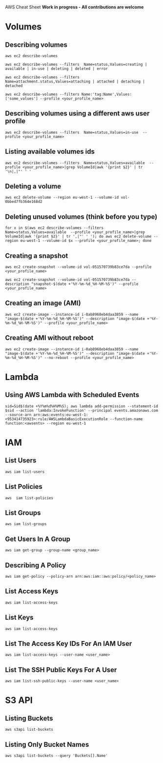 AWS Cheat Sheet **Work in progress - All contributions are welcome** 

# Volumes

## Describing volumes

```
aws ec2 describe-volumes
```

```
aws ec2 describe-volumes --filters  Name=status,Values=creating | available | in-use | deleting | deleted | error
```

```
aws ec2 describe-volumes --filters  Name=attachment.status,Values=attaching | attached | detaching | detached
```

```
aws ec2 describe-volumes --filters Name:'tag:Name',Values: ['some_values'] --profile <your_profile_name>
```

## Describing volumes using a different aws user profile

```
aws ec2 describe-volumes --filters  Name=status,Values=in-use  --profile <your_profile_name>
```

## Listing available volumes ids

```
aws ec2 describe-volumes --filters  Name=status,Values=available  --profile <your_profile_name>|grep VolumeId|awk '{print $2}' | tr '\n|,|"' ' '
```


## Deleting a volume

```
aws ec2 delete-volume --region eu-west-1 --volume-id vol-0bbed7fb364e168d2
```


## Deleting unused volumes (think before you type)

```
for x in $(aws ec2 describe-volumes --filters  Name=status,Values=available  --profile <your_profile_name>|grep VolumeId|awk '{print $2}' | tr ',|"' ' '); do aws ec2 delete-volume --region eu-west-1 --volume-id $x --profile <your_profile_name>; done
```


## Creating a snapshot

```
aws ec2 create-snapshot --volume-id vol-051570739b83ce7da --profile <your_profile_name>
```

```
aws ec2 create-snapshot --volume-id vol-051570739b83ce7da --description "snapshot-$(date +'%Y-%m-%d_%H-%M-%S')" --profile <your_profile_name>
```

## Creating an image (AMI)

```
aws ec2 create-image --instance-id i-0ab8968eb4daa3859 --name "image-$(date +'%Y-%m-%d_%H-%M-%S')" --description "image-$(date +'%Y-%m-%d_%H-%M-%S')" --profile <your_profile_name>
```


## Creating AMI without reboot

```
aws ec2 create-image --instance-id i-0ab8968eb4daa3859 --name "image-$(date +'%Y-%m-%d_%H-%M-%S')" --description "image-$(date +'%Y-%m-%d_%H-%M-%S')" --no-reboot --profile <your_profile_name>
```

# Lambda

## Using AWS Lambda with Scheduled Events

```
sid=Sid$(date +%Y%m%d%H%M%S); aws lambda add-permission --statement-id $sid --action 'lambda:InvokeFunction' --principal events.amazonaws.com --source-arn arn:aws:events:eu-west-1:<953414735923>:rule/AWSLambdaBasicExecutionRole --function-name function:<awsents> --region eu-west-1
```


# IAM

## List Users
 
```
aws iam list-users
```


## List Policies

```
aws  iam list-policies
```

## List Groups

```
aws iam list-groups
```

## Get Users In A Group

```
aws iam get-group --group-name <group_name>
```


## Describing A Policy

```
aws iam get-policy --policy-arn arn:aws:iam::aws:policy/<policy_name>
```


## List Access Keys

```
aws iam list-access-keys
```


## List Keys

```
aws iam list-access-keys
```


## List The Access Key IDs For An IAM User

```
aws iam list-access-keys --user-name <user_name>
```


## List The SSH Public Keys For A User

```
aws iam list-ssh-public-keys --user-name <user_name>
```


# S3 API

## Listing Buckets

```
aws s3api list-buckets
```


## Listing Only Bucket Names

```
aws s3api list-buckets --query 'Buckets[].Name'
```






